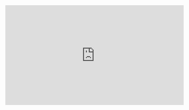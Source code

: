 <iframe width="560" height="315" src="https://www.youtube.com/embed/lGVitT_dGjY" title="YouTube video player" frameborder="0" allow="accelerometer; autoplay; clipboard-write; encrypted-media; gyroscope; picture-in-picture" allowfullscreen></iframe>
